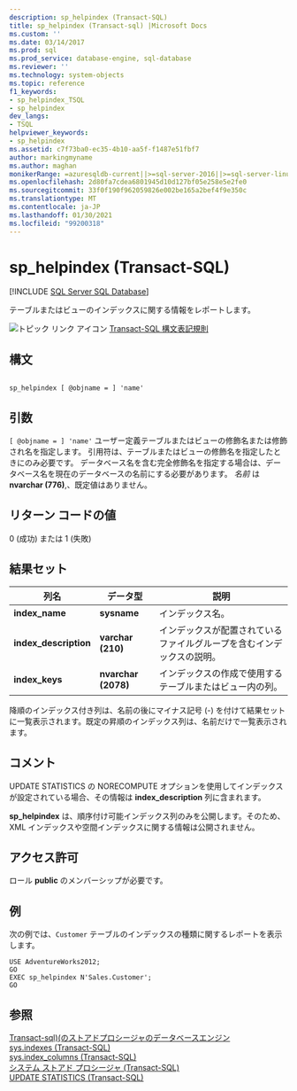 ```yaml
---
description: sp_helpindex (Transact-SQL)
title: sp_helpindex (Transact-sql) |Microsoft Docs
ms.custom: ''
ms.date: 03/14/2017
ms.prod: sql
ms.prod_service: database-engine, sql-database
ms.reviewer: ''
ms.technology: system-objects
ms.topic: reference
f1_keywords:
- sp_helpindex_TSQL
- sp_helpindex
dev_langs:
- TSQL
helpviewer_keywords:
- sp_helpindex
ms.assetid: c7f73ba0-ec35-4b10-aa5f-f1487e51fbf7
author: markingmyname
ms.author: maghan
monikerRange: =azuresqldb-current||>=sql-server-2016||>=sql-server-linux-2017||=azuresqldb-mi-current
ms.openlocfilehash: 2d80fa7cdea6801945d10d127bf05e258e5e2fe0
ms.sourcegitcommit: 33f0f190f962059826e002be165a2bef4f9e350c
ms.translationtype: MT
ms.contentlocale: ja-JP
ms.lasthandoff: 01/30/2021
ms.locfileid: "99200318"
---
```

# <a name="sp_helpindex-transact-sql"></a>sp_helpindex (Transact-SQL)
[!INCLUDE [SQL Server SQL Database](../../includes/applies-to-version/sql-asdb.md)]

  テーブルまたはビューのインデックスに関する情報をレポートします。  
  
 ![トピック リンク アイコン](../../database-engine/configure-windows/media/topic-link.gif "トピック リンク アイコン") [Transact-SQL 構文表記規則](../../t-sql/language-elements/transact-sql-syntax-conventions-transact-sql.md)  
  
## <a name="syntax"></a>構文  
  
```  
  
sp_helpindex [ @objname = ] 'name'  
```  
  
## <a name="arguments"></a>引数  
`[ @objname = ] 'name'` ユーザー定義テーブルまたはビューの修飾名または修飾され名を指定します。 引用符は、テーブルまたはビューの修飾名を指定したときにのみ必要です。 データベース名を含む完全修飾名を指定する場合は、データベース名を現在のデータベースの名前にする必要があります。 *名前* は **nvarchar (776)**,、既定値はありません。  
  
## <a name="return-code-values"></a>リターン コードの値  
 0 (成功) または 1 (失敗)  
  
## <a name="result-sets"></a>結果セット  
  
|列名|データ型|説明|  
|-----------------|---------------|-----------------|  
|**index_name**|**sysname**|インデックス名。|  
|**index_description**|**varchar (210)**|インデックスが配置されているファイルグループを含むインデックスの説明。|  
|**index_keys**|**nvarchar (2078)**|インデックスの作成で使用するテーブルまたはビュー内の列。|  
  
 降順のインデックス付き列は、名前の後にマイナス記号 (-) を付けて結果セットに一覧表示されます。既定の昇順のインデックス列は、名前だけで一覧表示されます。  
  
## <a name="remarks"></a>コメント  
 UPDATE STATISTICS の NORECOMPUTE オプションを使用してインデックスが設定されている場合、その情報は **index_description** 列に含まれます。  
  
 **sp_helpindex** は、順序付け可能インデックス列のみを公開します。そのため、XML インデックスや空間インデックスに関する情報は公開されません。  
  
## <a name="permissions"></a>アクセス許可  
 ロール **public** のメンバーシップが必要です。  
  
## <a name="examples"></a>例  
 次の例では、`Customer` テーブルのインデックスの種類に関するレポートを表示します。  
  
```  
USE AdventureWorks2012;  
GO  
EXEC sp_helpindex N'Sales.Customer';  
GO  
```  
  
## <a name="see-also"></a>参照  
 [Transact-sql&#41;&#40;のストアドプロシージャのデータベースエンジン ](../../relational-databases/system-stored-procedures/database-engine-stored-procedures-transact-sql.md)   
 [sys.indexes &#40;Transact-SQL&#41;](../../relational-databases/system-catalog-views/sys-indexes-transact-sql.md)   
 [sys.index_columns &#40;Transact-SQL&#41;](../../relational-databases/system-catalog-views/sys-index-columns-transact-sql.md)   
 [システム ストアド プロシージャ &#40;Transact-SQL&#41;](../../relational-databases/system-stored-procedures/system-stored-procedures-transact-sql.md)   
 [UPDATE STATISTICS &#40;Transact-SQL&#41;](../../t-sql/statements/update-statistics-transact-sql.md)  
  
  
